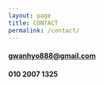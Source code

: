 ```yaml
---
layout: page
title: CONTACT
permalink: /contact/
---
```

#### gwanhyo888@gmail.com
#### 010 2007 1325
